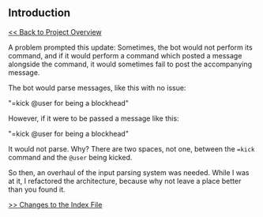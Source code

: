 ## Introduction

[<< Back to Project Overview](../defenderIndex.md)

A problem prompted this update: Sometimes, the bot would not perform its command, and if it would perform a command which posted a message alongside the command, it would sometimes fail to post the accompanying message.

The bot would parse messages, like this with no issue:

"=kick @user for being a blockhead"

However, if it were to be passed a message like this:

"=kick    @user for being a blockhead"

It would not parse. Why? There are two spaces, not one, between the `=kick` command and the `@user` being kicked.

So then, an overhaul of the input parsing system was needed. While I was at it, I refactored the architecture, because why not leave a place better than you found it.

[>> Changes to the Index File](indexFile.md)
